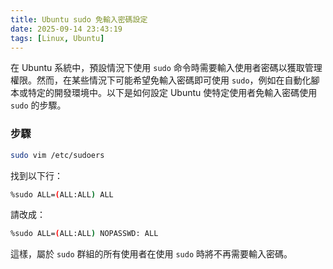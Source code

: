 ```yaml
---
title: Ubuntu sudo 免輸入密碼設定
date: 2025-09-14 23:43:19
tags: [Linux, Ubuntu]
---
```

在 Ubuntu 系統中，預設情況下使用 `sudo` 命令時需要輸入使用者密碼以獲取管理權限。然而，在某些情況下可能希望免輸入密碼即可使用 `sudo`，例如在自動化腳本或特定的開發環境中。以下是如何設定 Ubuntu 使特定使用者免輸入密碼使用 `sudo` 的步驟。

<!-- more -->

### 步驟
```bash
sudo vim /etc/sudoers
```
找到以下行：
```bash
%sudo ALL=(ALL:ALL) ALL
```
請改成：
```bash
%sudo ALL=(ALL:ALL) NOPASSWD: ALL
```
這樣，屬於 `sudo` 群組的所有使用者在使用 `sudo` 時將不再需要輸入密碼。
